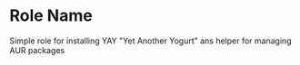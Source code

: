Role Name
=========

Simple role for installing YAY "Yet Another Yogurt" ans helper for managing AUR packages


